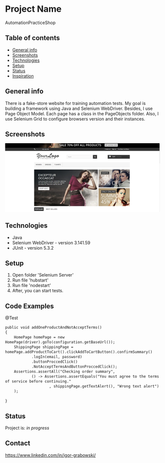 # Project Name
AutomationPracticeShop

## Table of contents
* [General info](#general-info)
* [Screenshots](#screenshots)
* [Technologies](#technologies)
* [Setup](#setup)
* [Status](#status)
* [Inspiration](#inspiration)

## General info
There is a fake-store website for training automation tests. My goal is building a framework using Java and Selenium WebDriver. Besides, I use Page Object Model. Each page has a class in the PageObjects folder. Also, I use Selenium Grid to configure browsers version and their instances.

## Screenshots
![Example screenshot](./img/screenshots/screenshot.png)

## Technologies
* Java
* Selenium WebDriver - version 3.141.59
* JUnit - version 5.3.2

## Setup
1. Open folder 'Selenium Server'
2. Run file 'hubstart'
3. Run file 'nodestart'
4. After, you can start tests.

## Code Examples
 @Test
 
    public void addOneProductAndNotAcceptTerms() 
    {
        HomePage homePage = new HomePage(driver).goTo(configuration.getBaseUrl());
        ShippingPage shippingPage = homePage.addProductToCart().clickAddToCartButton().confirmSummary()
                .logIn(email, password)
                .buttonProccedClick()
                .NotAcceptTermsAndButtonProccedClick();
        Assertions.assertAll("Checking order summary",
                () -> Assertions.assertEquals("You must agree to the terms of service before continuing."
                        , shippingPage.getTextAlert(), "Wrong text alert")
        );
        
    }

## Status
Project is: _in progress_

## Contact
https://www.linkedin.com/in/igor-grabowski/
